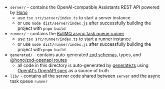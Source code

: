 - `server/` - contains the OpenAI-compatible Assistants REST API powered by [Hono](https://hono.dev)
  - use `tsx src/server/index.ts` to start a server instance
  - or use `node dist/server/index.js` after successfully building the project with `pnpm build`
- `runner/` - contains the [BullMQ async task queue runner](https://docs.bullmq.io/)
  - use `tsx src/runner/index.ts` to start a runner instance
  - or use `node dist/runner/index.js` after successfully building the project with `pnpm build`
- `generated/` - contains auto-generated [zod schemas](https://zod.dev), types, and [@hono/zod-openapi routes](https://github.com/honojs/middleware/tree/main/packages/zod-openapi)
  - all code in this directory is auto-generated by [generate.ts](../bin/generate.ts) using [OpenAI's OpenAPI spec](https://github.com/openai/openai-openapi) as a source of truth
- `lib/` - contains all the server code shared between `server` and the async task queue `runner`
